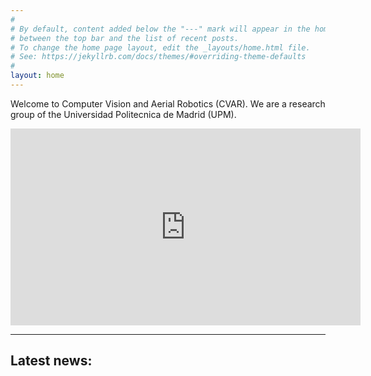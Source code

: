 ```yaml
---
#
# By default, content added below the "---" mark will appear in the home page
# between the top bar and the list of recent posts.
# To change the home page layout, edit the _layouts/home.html file.
# See: https://jekyllrb.com/docs/themes/#overriding-theme-defaults
#
layout: home
---
```


Welcome to Computer Vision and Aerial Robotics (CVAR). We are a research group of the Universidad Politecnica de Madrid (UPM).

<iframe width="560" height="315" src="https://www.youtube.com/embed/KNUORQHR2nY" frameborder="0" allow="accelerometer; autoplay; encrypted-media; gyroscope; picture-in-picture" allowfullscreen></iframe>

-----
## Latest news:

